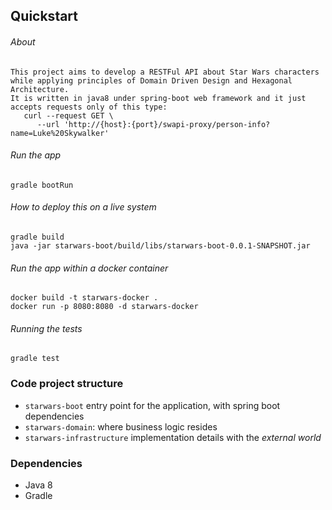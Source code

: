 
## Quickstart

###### About
    This project aims to develop a RESTFul API about Star Wars characters while applying principles of Domain Driven Design and Hexagonal Architecture. 
    It is written in java8 under spring-boot web framework and it just accepts requests only of this type: 
       curl --request GET \
          --url 'http://{host}:{port}/swapi-proxy/person-info?name=Luke%20Skywalker'
    
    
###### Run the app
    gradle bootRun
    
###### How to deploy this on a live system
    gradle build
    java -jar starwars-boot/build/libs/starwars-boot-0.0.1-SNAPSHOT.jar 
    
###### Run the app within a docker container
    docker build -t starwars-docker .
    docker run -p 8080:8080 -d starwars-docker
    
    
###### Running the tests
    gradle test

      
### Code project structure
- ``starwars-boot`` entry point for the application, with spring boot dependencies
- ``starwars-domain``: where business logic resides
- ``starwars-infrastructure`` implementation details with the *external world*


### Dependencies
- Java 8
- Gradle
